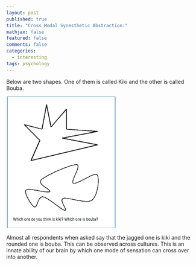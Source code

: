 ```yaml
---
layout: post
published: true
title: "Cross Modal Synesthetic Abstraction:"
mathjax: false
featured: false
comments: false
categories: 
  - interesting
tags: psychology
---
```


Below are two shapes. One of them is called Kiki and the other is called Bouba.

![kiki-bouba.png](/images/kiki-bouba.png)
 
Almost all respondents when asked say that the jagged one is kiki and the rounded one is bouba. This can be observed across cultures. This is an innate ability of our brain by which one mode of sensation can cross over into another.
